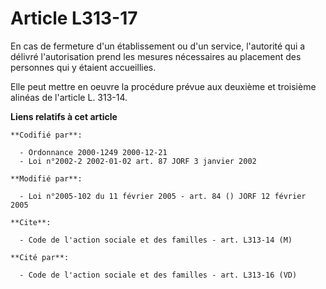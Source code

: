 # Article L313-17

En cas de fermeture d'un établissement ou d'un service, l'autorité qui a délivré l'autorisation prend les mesures nécessaires
au placement des personnes qui y étaient accueillies.

Elle peut mettre en oeuvre la procédure prévue aux deuxième et troisième alinéas de l'article L. 313-14.

**Liens relatifs à cet article**

	**Codifié par**:

	  - Ordonnance 2000-1249 2000-12-21
	  - Loi n°2002-2 2002-01-02 art. 87 JORF 3 janvier 2002

	**Modifié par**:

	  - Loi n°2005-102 du 11 février 2005 - art. 84 () JORF 12 février 2005

	**Cite**:

	  - Code de l'action sociale et des familles - art. L313-14 (M)

	**Cité par**:

	  - Code de l'action sociale et des familles - art. L313-16 (VD)
